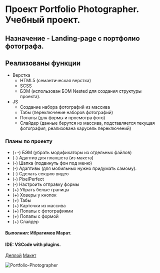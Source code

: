 # Проект Portfolio Photographer. Учебный проект.
## Назначение - Landing-page с портфолио фотографа.
## Реализованы функции
 * Верстка
    + HTML5 (семантическая верстка)
    + SCSS
    + БЭМ (использован БЭМ Nested для создания структуры проекта).
 * JS
    + Создание набора фотографий из массива
    + Табы (переключение наборов фотографий)
    + Попапы (для формы и просмотра фото)
    + Слайдер (данные берутся из массива, подставляется текущая фотография, реализована карусель переключений)
### Планы по проекту
* (+-) БЭМ (убрать модификаторы из отдельных файлов)
* (-) Адаптив для планшета (из макета)
* (-) Шапка (подвинуть фон под меню)
* (-) Адаптивы (для мобильных нужно придумать самому).
* (-) Сделать секцию видео
* (-) PixelPerfect
* (-) Настроить отправку формы
* (+) Убрать белые границы
* (+) Ховеры у кнопок
* (+) Табы
* (+) Карточки из массива
* (+) Попапы с фотографиями
* (+) Попапы с формой
* (+) Слайдер

#### Выполнил: Ибрагимов Марат.
#### IDE: VSCode with plugins.
[Деплой](https://krasotun.github.io/portfolio-photographer/)
[Макет](https://www.figma.com/file/6QrPSKblBlI3wUUNoc1jw8/Portfolio-(Copy))

![Portfolio-Photographer](https://user-images.githubusercontent.com/88790010/157277205-da5d28fa-7005-4e52-9220-09120b6c2b8d.jpg)
